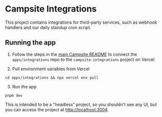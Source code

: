 # Campsite Integrations

This project contains integrations for third-party services, such as webhook handlers and our daily standup cron script.

## Running the app

1. Follow the steps in the [main Campsite README](../../README.md) to connect the `apps/integrations` repo to the `campsite-integrations` project on Vercel.

2. Pull environment variables from Vercel

```shell
cd apps/integrations && npx vercel env pull
```

3. Run the app

```shell
pnpm dev
```

This is intended to be a "headless" project, so you shouldn't see any UI, but you can access the project at [http://localhost:3004](http://localhost:3004).
